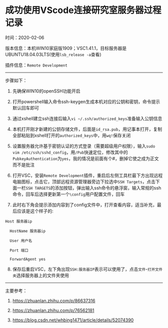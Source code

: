 # 成功使用VScode连接研究室服务器过程记录

时间：2020-02-06

版本信息：本机WIN10家庭版1909；VSC1.41.1，目标服务器是UBUNTU18.04.03LTS(使用`lsb_release -a`查看)

插件信息：`Remote Development`

------

步骤如下：

1. 先确保WIN10的openSSH功能开启

2. 打开powershell输入命令ssh-keygen生成本机对应的公钥和密钥，命令提示默认回车即可

3. 通过xshell建立ssh连接后输入`vi ~/.ssh/authorized_keys`准备输入公钥信息

4. 本机打开刚才新建的公钥存储文件，后面是`id_rsa.pub`，用记事本打开，复制全部粘贴到xshell打开的`authorized_keys`中，用`wq!`保存关闭

5. 设置服务器允许基于密钥认证的方式登录（需要超级用户权限），输入`sudo vim /etc/ssh/sshd_config`，用`/Pub`快速定位，修改其中的`PubkeyAuthentication`为`yes`，我的情况是前面有个#，删掉它使之成为正文而不是批注

6. 打开VSC，安装`Remote Development`插件，重启后左侧工具栏最下方出现远程电脑图标，点击它，顶部远程资源管理器旁边下拉选中`SSH Targets`，点击下面一栏`SSH TARGETS`的添加按钮，弹出输入ssh命令的悬浮窗，输入常规的ssh命令，回车后选择更新第一个`\config`用户配置文件，回车

7. 此时右下角会提示添加内容到了config文件中，打开查看内容，适当补充，最后应该是这个样子的:

```    
Host 服务器ip

  HostName 服务器ip

  User 用户名

  Port 端口

  ForwardAgent yes
```

8. 保存后重启VSC，左下角出现`SSH:服务器IP`表示可以使用了，点击`文件`-`打开文件夹`选择服务器上的文件夹使用

----

主要参考：

1. <https://zhuanlan.zhihu.com/p/86637316>

2. <https://zhuanlan.zhihu.com/p/76562181>

3. <https://blog.csdn.net/whbing1471/article/details/52074390>
